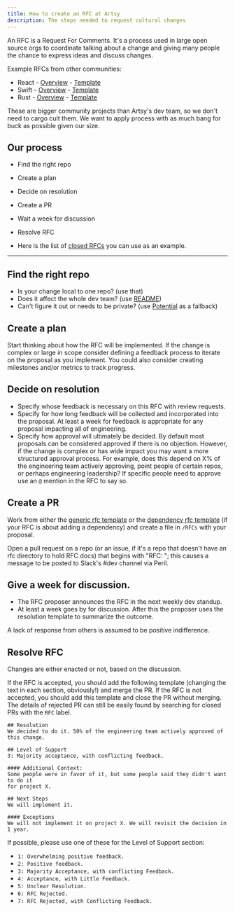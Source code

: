 ```yaml
---
title: How to create an RFC at Artsy
description: The steps needed to request cultural changes
---
```


An RFC is a Request For Comments. It's a process used in large open source orgs
to coordinate talking about a change and giving many people the chance to
express ideas and discuss changes.

Example RFCs from other communities:

- React - [Overview](https://github.com/reactjs/rfcs/blob/master/README.md) -
  [Template](https://github.com/reactjs/rfcs/blob/master/0000-template.md)
- Swift - [Overview](https://github.com/apple/swift-evolution/blob/master/process.md#how-to-propose-a-change) -
  [Template](https://github.com/apple/swift-evolution/blob/master/proposal-templates/0000-swift-template.md)
- Rust - [Overview](https://github.com/rust-lang/rfcs#rust-rfcs) -
  [Template](https://github.com/rust-lang/rfcs/blob/master/0000-template.md)

These are bigger community projects than Artsy's dev team, so we don't need to
cargo cult them. We want to apply process with as much bang for buck as possible
given our size.

## Our process

- Find the right repo
- Create a plan
- Decide on resolution
- Create a PR
- Wait a week for discussion
- Resolve RFC

- Here is the list of [closed RFCs](https://github.com/artsy/README/issues?q=label%3ARFC+sort%3Aupdated-desc+is%3Aclosed) you can use as an example.

---

## Find the right repo

- Is your change local to one repo? (use that)
- Does it affect the whole dev team? (use [README](https://github.com/artsy/README))
- Can't figure it out or needs to be private? (use [Potential][] as a fallback)

## Create a plan

Start thinking about how the RFC will be implemented. If the change is complex
or large in scope consider defining a feedback process to iterate on the
proposal as you implement. You could also consider creating milestones and/or
metrics to track progress.

## Decide on resolution

- Specify whose feedback is necessary on this RFC with review requests.
- Specify for how long feedback will be collected and incorporated into the
  proposal. At least a week for feedback is appropriate for any proposal
  impacting all of engineering.
- Specify how approval will ultimately be decided. By default most proposals can
  be considered approved if there is no objection. However, if the change is
  complex or has wide impact you may want a more structured approval process. For
  example, does this depend on X% of the engineering team actively approving,
  point people of certain repos, or perhaps engineering leadership? If specific
  people need to approve use an `@` mention in the RFC to say so.

## Create a PR

Work from either the [generic rfc template](/.github/ISSUE_TEMPLATE/generic_rfc_template.md) or
the [dependency rfc template](/.github/ISSUE_TEMPLATE/dependency_rfc_template.md) (if your RFC is
about adding a dependency) and create a file in `/RFCs` with your proposal.

Open a pull request on a repo (or an issue, if it's a repo that doesn't have an
rfc directory to hold RFC docs) that begins with "RFC: "; this causes a message
to be posted to Slack's #dev channel via Peril.

## Give a week for discussion.

- The RFC proposer announces the RFC in the next weekly dev standup.
- At least a week goes by for discussion. After this the proposer uses the
  resolution template to summarize the outcome.

A lack of response from others is assumed to be positive indifference.

## Resolve RFC

Changes are either enacted or not, based on the discussion.

If the RFC is accepted, you should add the following template (changing the text
in each section, obviously!) and merge the PR. If the RFC is not accepted, you
should add this template and close the PR without merging. The details of
rejected PR can still be easily found by searching for closed PRs with the `RFC`
label.

```
## Resolution
We decided to do it. 50% of the engineering team actively approved of this change.

## Level of Support
3: Majority acceptance, with conflicting feedback.

#### Additional Context:
Some people were in favor of it, but some people said they didn't want to do it
for project X.

## Next Steps
We will implement it.

#### Exceptions
We will not implement it on project X. We will revisit the decision in 1 year.
```

If possible, please use one of these for the Level of Support section:

- `1: Overwhelming positive feedback.`
- `2: Positive feedback.`
- `3: Majority Acceptance, with conflicting Feedback.`
- `4: Acceptance, with Little Feedback.`
- `5: Unclear Resolution.`
- `6: RFC Rejected.`
- `7: RFC Rejected, with Conflicting Feedback.`

[potential]: https://github.com/artsy/potential/

